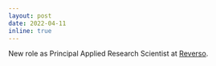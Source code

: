 ```yaml
---
layout: post
date: 2022-04-11
inline: true
---
```


New role as Principal Applied Research Scientist at <a href="https://www.reverso.net/spell-checker/english-spelling-grammar/">Reverso</a>.
